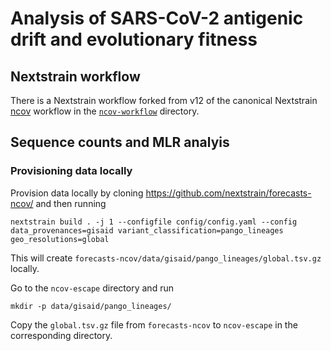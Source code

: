# Analysis of SARS-CoV-2 antigenic drift and evolutionary fitness

## Nextstrain workflow

There is a Nextstrain workflow forked from v12 of the canonical Nextstrain [ncov](https://github.com/nextstrain/ncov) workflow in the [`ncov-workflow`](ncov-workflow/) directory.

## Sequence counts and MLR analyis

### Provisioning data locally

Provision data locally by cloning https://github.com/nextstrain/forecasts-ncov/ and then running
```
nextstrain build . -j 1 --configfile config/config.yaml --config data_provenances=gisaid variant_classification=pango_lineages geo_resolutions=global
```
This will create `forecasts-ncov/data/gisaid/pango_lineages/global.tsv.gz` locally.

Go to the `ncov-escape` directory and run
```
mkdir -p data/gisaid/pango_lineages/
```
Copy the `global.tsv.gz` file from `forecasts-ncov` to `ncov-escape` in the corresponding directory.
